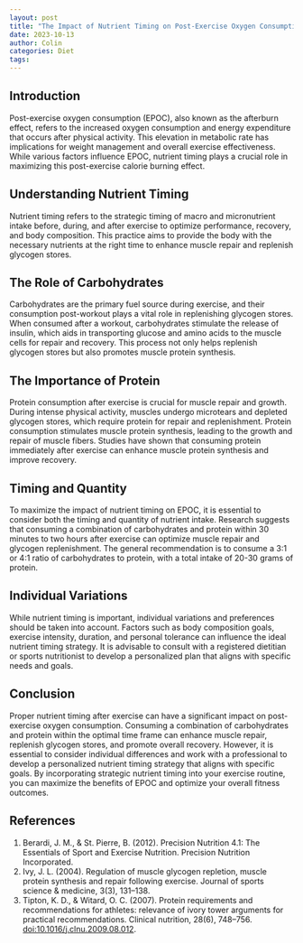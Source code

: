 ```yaml
---
layout: post
title: "The Impact of Nutrient Timing on Post-Exercise Oxygen Consumption"
date: 2023-10-13
author: Colin
categories: Diet
tags: 
---
```


## Introduction
Post-exercise oxygen consumption (EPOC), also known as the afterburn effect, refers to the increased oxygen consumption and energy expenditure that occurs after physical activity. This elevation in metabolic rate has implications for weight management and overall exercise effectiveness. While various factors influence EPOC, nutrient timing plays a crucial role in maximizing this post-exercise calorie burning effect.

## Understanding Nutrient Timing
Nutrient timing refers to the strategic timing of macro and micronutrient intake before, during, and after exercise to optimize performance, recovery, and body composition. This practice aims to provide the body with the necessary nutrients at the right time to enhance muscle repair and replenish glycogen stores.

## The Role of Carbohydrates
Carbohydrates are the primary fuel source during exercise, and their consumption post-workout plays a vital role in replenishing glycogen stores. When consumed after a workout, carbohydrates stimulate the release of insulin, which aids in transporting glucose and amino acids to the muscle cells for repair and recovery. This process not only helps replenish glycogen stores but also promotes muscle protein synthesis.

## The Importance of Protein
Protein consumption after exercise is crucial for muscle repair and growth. During intense physical activity, muscles undergo microtears and depleted glycogen stores, which require protein for repair and replenishment. Protein consumption stimulates muscle protein synthesis, leading to the growth and repair of muscle fibers. Studies have shown that consuming protein immediately after exercise can enhance muscle protein synthesis and improve recovery.

## Timing and Quantity
To maximize the impact of nutrient timing on EPOC, it is essential to consider both the timing and quantity of nutrient intake. Research suggests that consuming a combination of carbohydrates and protein within 30 minutes to two hours after exercise can optimize muscle repair and glycogen replenishment. The general recommendation is to consume a 3:1 or 4:1 ratio of carbohydrates to protein, with a total intake of 20-30 grams of protein.

## Individual Variations
While nutrient timing is important, individual variations and preferences should be taken into account. Factors such as body composition goals, exercise intensity, duration, and personal tolerance can influence the ideal nutrient timing strategy. It is advisable to consult with a registered dietitian or sports nutritionist to develop a personalized plan that aligns with specific needs and goals.

## Conclusion
Proper nutrient timing after exercise can have a significant impact on post-exercise oxygen consumption. Consuming a combination of carbohydrates and protein within the optimal time frame can enhance muscle repair, replenish glycogen stores, and promote overall recovery. However, it is essential to consider individual differences and work with a professional to develop a personalized nutrient timing strategy that aligns with specific goals. By incorporating strategic nutrient timing into your exercise routine, you can maximize the benefits of EPOC and optimize your overall fitness outcomes.

## References
1. Berardi, J. M., & St. Pierre, B. (2012). Precision Nutrition 4.1: The Essentials of Sport and Exercise Nutrition. Precision Nutrition Incorporated.
2. Ivy, J. L. (2004). Regulation of muscle glycogen repletion, muscle protein synthesis and repair following exercise. Journal of sports science & medicine, 3(3), 131–138.
3. Tipton, K. D., & Witard, O. C. (2007). Protein requirements and recommendations for athletes: relevance of ivory tower arguments for practical recommendations. Clinical nutrition, 28(6), 748–756. [doi:10.1016/j.clnu.2009.08.012](https://doi.org/10.1016/j.clnu.2009.08.012).